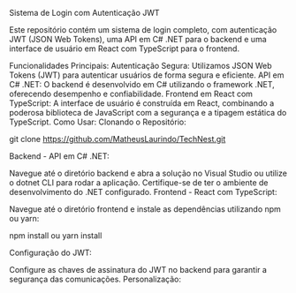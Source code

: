 Sistema de Login com Autenticação JWT

Este repositório contém um sistema de login completo, com autenticação JWT (JSON Web Tokens), uma API em C# .NET para o backend e uma interface de usuário em React com TypeScript para o frontend.

Funcionalidades Principais:
Autenticação Segura: Utilizamos JSON Web Tokens (JWT) para autenticar usuários de forma segura e eficiente.
API em C# .NET: O backend é desenvolvido em C# utilizando o framework .NET, oferecendo desempenho e confiabilidade.
Frontend em React com TypeScript: A interface de usuário é construída em React, combinando a poderosa biblioteca de JavaScript com a segurança e a tipagem estática do TypeScript.
Como Usar:
Clonando o Repositório:

git clone https://github.com/MatheusLaurindo/TechNest.git

Backend - API em C# .NET:

Navegue até o diretório backend e abra a solução no Visual Studio ou utilize o dotnet CLI para rodar a aplicação.
Certifique-se de ter o ambiente de desenvolvimento do .NET configurado.
Frontend - React com TypeScript:

Navegue até o diretório frontend e instale as dependências utilizando npm ou yarn:

npm install
ou
yarn install

Configuração do JWT:

Configure as chaves de assinatura do JWT no backend para garantir a segurança das comunicações.
Personalização:
